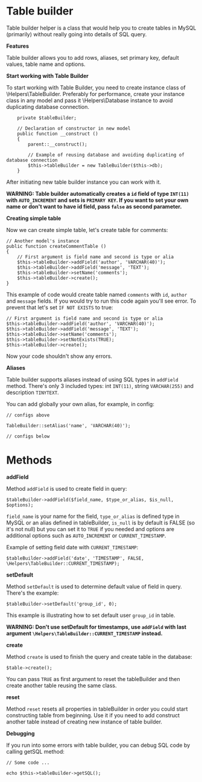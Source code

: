 # Table builder

Table builder helper is a class that would help you to create tables in MySQL (primarily) 
without really going into details of SQL query.

**Features**

Table builder allows you to add rows, aliases, set primary key, default values, table name and options.

**Start working with Table Builder**

To start working with Table Builder, you need to create instance class of 
\Helpers\TableBuilder. Preferably for performance, create your instance class in any model
and pass it \Helpers\Database instance to avoid duplicating database connection.

````
    private $tableBuilder;
    
    // Declaration of constructor in new model
    public function __construct () 
    {
        parent::__construct();
        
        // Example of reusing database and avoiding duplicating of database connection
        $this->tableBuilder = new TableBuilder($this->db);
    }
````

After initiating new table builder instance you can work with it.

**WARNING: Table builder automatically creates a `id` field of type `INT(11)` with `AUTO_INCREMENT` and sets is `PRIMARY KEY`.
If you want to set your own name or don't want to have id field, pass `false` as second parameter.**

**Creating simple table**

Now we can create simple table, let's create table for comments:

````
// Another model's instance
public function createCommentTable () 
{
    // First argument is field name and second is type or alia
    $this->tableBuilder->addField('author', 'VARCHAR(40)');
    $this->tableBuilder->addField('message', 'TEXT');
    $this->tableBuilder->setName('comments');
    $this->tableBuilder->create();
}
````


This example of code would create table named `comments` with `id`, `author` and `message` fields. 
If you would try to run this code again you'll see error. To prevent that let's set `IF NOT EXISTS` to true:

````
// First argument is field name and second is type or alia
$this->tableBuilder->addField('author', 'VARCHAR(40)');
$this->tableBuilder->addField('message', 'TEXT');
$this->tableBuilder->setName('comments');
$this->tableBuilder->setNotExists(TRUE);
$this->tableBuilder->create();
````

Now your code shouldn't show any errors.

**Aliases**

Table builder supports aliases instead of using SQL types in `addField` method.
There's only 3 included types: int `INT(11)`, string `VARCHAR(255)` and description `TINYTEXT`.

You can add globally your own alias, for example, in config:

````
// configs above

TableBuilder::setAlias('name', 'VARCHAR(40)');

// configs below

````

# Methods

**addField**

Method `addField` is used to create field in query:

````
$tableBuilder->addField($field_name, $type_or_alias, $is_null, $options);
````

`field_name` is your name for the field, `type_or_alias` is defined type in MySQL or an alias
defined in tableBuilder, `is_null` is by default is FALSE (so it's not null) but you can
set it to `TRUE` if you needed and options are additional options such as `AUTO_INCREMENT`
or `CURRENT_TIMESTAMP`.

Example of setting field date with `CURRENT_TIMESTAMP`:

````
$tableBuilder->addField('date', 'TIMESTAMP', FALSE, \Helpers\TableBuilder::CURRENT_TIMESTAMP);
````

**setDefault**

Method `setDefault` is used to determine default value of field in query. There's the example:

````
$tableBuilder->setDefault('group_id', 0);
````

This example is illustrating how to set default user `group_id` in table.

**WARNING: Don't use setDefault for timestamps, use `addField` with last argument `\Helpers\TableBuilder::CURRENT_TIMESTAMP` instead.**

**create**

Method `create` is used to finish the query and create table in the database:

````
$table->create();
````

You can pass `TRUE` as first argument to reset the tableBuilder and then create another table reusing the same class.

**reset**

Method `reset` resets all properties in tableBuilder in order you could start constructing table from beginning. Use it if you need to add construct another table instead of creating new instance of table builder.

**Debugging**

If you run into some errors with table builder, you can debug SQL code by calling getSQL method:

````
// Some code ...

echo $this->tableBuilder->getSQL();
````